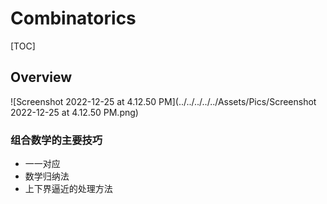 # Combinatorics

[TOC]



## Overview



![Screenshot 2022-12-25 at 4.12.50 PM](../../../../../Assets/Pics/Screenshot 2022-12-25 at 4.12.50 PM.png)



### 组合数学的主要技巧

- 一一对应
- 数学归纳法
- 上下界逼近的处理方法 

